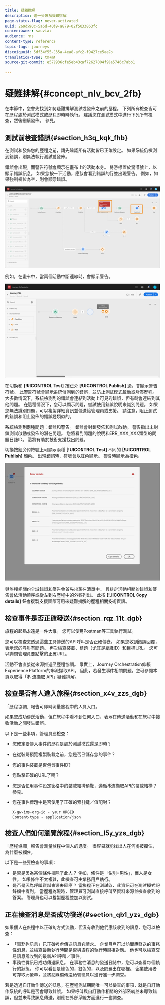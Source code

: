 ```yaml
---
title: 疑難排解
description: 進一步瞭解疑難排解
page-status-flag: never-activated
uuid: 269d590c-5a6d-40b9-a879-02f5033863fc
contentOwner: sauviat
audience: rns
content-type: reference
topic-tags: journeys
discoiquuid: 5df34f55-135a-4ea8-afc2-f9427ce5ae7b
translation-type: tm+mt
source-git-commit: e579936cfe5eb43caf72627004f98a5746c7abb1

---
```



# 疑難排解{#concept_nlv_bcv_2fb}

在本節中，您會先找到如何疑難排解測試或發佈之前的歷程。 下列所有檢查皆可在歷程處於測試模式或歷程即時時執行。 建議您在測試模式中進行下列所有檢查，然後繼續發佈。 參見[](../building-journeys/testing-the-journey.md)。

## 測試前檢查錯誤{#section_h3q_kqk_fhb}

在測試和發佈您的歷程之前，請先確認所有活動皆已正確設定。 如果系統仍檢測到錯誤，則無法執行測試或發佈。

錯誤會出現，而警告符號會顯示在畫布上的活動本身。 將游標置於驚嘆號上，以顯示錯誤訊息。 如果您按一下活動，應該會看到錯誤的行並出現警告。 例如，如果強制欄位為空，則會顯示錯誤。

![](../assets/journey63.png)

例如，在畫布中，當兩個活動中斷連線時，會顯示警告。

![](../assets/canvas-disconnected.png)

在切換和 **[!UICONTROL Test]** 按鈕旁 **[!UICONTROL Publish]** 邊，會顯示警告符號。 此警告符號會顯示系統偵測到的錯誤，並防止測試模式啟動或發佈歷程。 大多數情況下，系統檢測到的錯誤會連結到活動上可見的錯誤，但有時會連結到其他問題。 在這種情況下，您可以顯示問題，嘗試使用錯誤說明來識別問題。 如果您無法識別問題，可以複製詳細資訊並傳送給管理員或支援。 請注意，阻止測試的錯誤和阻止發佈的錯誤是類似的。

系統檢測到兩種問題：錯誤和警告。 錯誤會封鎖發佈和測試啟動。 警告指出未封鎖測試啟動或發佈的潛在問題。 您將看到問題的說明和ERR_XXX_XXX類型的問題日誌ID。 這將有助於技術支援找出問題。

切換按鈕旁的符號上可顯示兩種 **[!UICONTROL Test]** 不同的 **[!UICONTROL Publish]** 顏色。 出現錯誤時，符號會以紅色顯示。 警告時顯示為橙色。

![](../assets/journey75.png)

與旅程相關的全域錯誤和警告會首先出現在清單中。 與特定活動相關的錯誤和警告會依活動順序或從左到右歷程中的外觀列出。 此按 **[!UICONTROL Copy details]** 鈕會複製支援團隊可用來疑難排解的歷程相關技術資訊。

## 檢查事件是否正確發送{#section_rqz_11t_dgb}

旅程的起點永遠是一件大事。 您可以使用Postman等工具執行測試。

您可以檢查您透過這些工具傳送的API呼叫是否正確傳送。 如果您收到錯誤回覆，表示您的呼叫有問題。 再次檢查裝載、標題（尤其是組織ID）和目標URL。 您可以詢問管理員要點擊的正確URL。

活動不會直接從來源推送至歷程協調。 事實上，Journey Orchestration仰賴Experience Platform的串流擷取API。 因此，若發生事件相關問題，您可參閱本頁以取得「串 [流擷取](https://docs.adobe.com/content/help/en/experience-platform/ingestion/streaming/troubleshooting.html) API」疑難排解。

## 檢查是否有人進入旅程{#section_x4v_zzs_dgb}

「歷程協調」報告可即時測量旅程中的人員入口。

如果您成功傳送活動，但在旅程中看不到任何入口，表示在傳送活動和在旅程中接收活動之間發生錯誤。

以下是一些事項，管理員應檢查：

* 您確定要傳入事件的歷程是處於測試模式還是即時？
* 在從裝載預覽複製裝載之前，您是否已儲存您的事件？
* 您的事件裝載是否包含事件ID?
* 您點擊正確的URL了嗎？
* 您是否使用事件設定窗格中的裝載結構預覽，遵循串流擷取API的裝載結構？ 參見[](../event/previewing-the-payload.md)。
* 您在事件標題中是否使用了正確的索引鍵／值配對？

   ```
   X-gw-ims-org-id - your ORGID
   Content-type - application/json
   ```

## 檢查人們如何瀏覽旅程{#section_l5y_yzs_dgb}

「歷程協調」報告會測量旅程中個人的進度。 很容易就能找出人在何處被攔住，為什麼被攔住。

以下是一些要檢查的事項：

* 是否是因為某個條件排除了此人？ 例如，條件是「性別=男性」，而人是女性。 如果條件不太複雜，此檢查可由業務用戶執行。
* 是否是因為呼叫資料來源未回應？ 當旅程正在測試時，此資訊可在測試模式記錄檔中看到。 當歷程為現時，管理員可測試直接呼叫至資料來源並檢查收到的答案。 管理員也可以複製歷程並加以測試。

## 正在檢查消息是否成功發送{#section_qb1_yzs_dgb}

如果個人在旅程中以正確的方式流動，但沒有收到他們應該收到的訊息，您可以檢查：

* 「事務性訊息」已正確考慮傳送訊息的請求。 企業用戶可以訪問應發送的事務性消息，並檢查最新執行時間是否與旅程的執行時間相對應。 他也可以檢查交易訊息所收到的最新API呼叫／事件。
* 事務性傳訊已成功傳送訊息。 在事務性消息的發送日誌中，您可以查看每個執行的狀態。 你可以看到是綠色的，紅色的，以及問題出在哪裡。 企業使用者可存取此螢幕，並將記錄檔傳送給管理員以進行進一步調查。

若是透過自訂動作傳送的訊息，在歷程測試期間唯一可以檢查的事項，就是自訂動作系統的呼叫是否會導致錯誤。 如果呼叫與自訂動作相關的外部系統並未導致錯誤，但並未導致訊息傳送，則應在外部系統方面進行一些調查。

